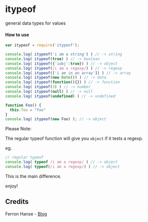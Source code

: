 # itypeof
general data types for values

#### How to use

```js
var itypeof = require('itypeof');

console.log( itypeof('i am a string') ) // -> string
console.log( itypeof(true) ) // -> boolean
console.log( itypeof({'iobj':true}) ) // -> object
console.log( itypeof(/i am a regexp/) ) // -> regexp
console.log( itypeof(['i am in an array']) ) // -> array
console.log( itypeof(new Date()) ) // -> date
console.log( itypeof(function(){}) ) // -> function
console.log( itypeof(3) ) // -> number
console.log( itypeof(null) ) // -> null
console.log( itypeof(undefined) ) // -> undefined

function Foo() {
  this.foo = "foo"  
}
console.log( itypeof(new Foo) ); // -> object
```

Please Note:

The regular typeof function will give you `object` if it tests a regexp.

eg.

```js
// regular typeof
console.log( typeof /i am a regexp/ ) // -> object
console.log( typeof(/i am a regexp/) ) // -> object
```

This is the main difference.

enjoy!

## Credits
Ferron Hanse - [Blog](http://pragmatic-coding.blogspot.com/2012/09/a-better-javascript-typeof-function.html)
